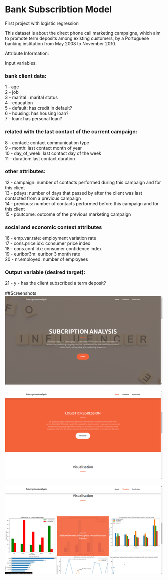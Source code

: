 
# Bank Subscribtion Model
 First project with logistic regression

This dataset is about the direct phone call marketing campaigns, which aim to promote term deposits among existing customers, by a Portuguese banking institution from May 2008 to November 2010.

Attribute Information:

Input variables:
### bank client data:
1 - age <br>
2 - job<br>
3 - marital : marital status <br>
4 - education <br>
5 - default: has credit in default? <br>
6 - housing: has housing loan? <br>
7 - loan: has personal loan? <br>
### related with the last contact of the current campaign:
8 - contact: contact communication type <br>
9 - month: last contact month of year <br>
10 - day_of_week: last contact day of the week<br>
11 - duration: last contact duration<br>
### other attributes:
12 - campaign: number of contacts performed during this campaign and for this client<br>
13 - pdays: number of days that passed by after the client was last contacted from a previous campaign<br>
14 - previous: number of contacts performed before this campaign and for this client<br>
15 - poutcome: outcome of the previous marketing campaign<br>
### social and economic context attributes
16 - emp.var.rate: employment variation rate<br>
17 - cons.price.idx: consumer price index<br>
18 - cons.conf.idx: consumer confidence index<br>
19 - euribor3m: euribor 3 month rate<br>
20 - nr.employed: number of employees<br>
### Output variable (desired target):
21 - y - has the client subscribed a term deposit?<br>

##Screenshots
![Screenshot_error](./Screenshots/1.png) <br> <br>
![Screenshot_error](./Screenshots/2.png) <br> <br>
![Screenshot_error](./Screenshots/3.png)
